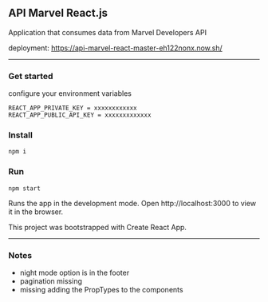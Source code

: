 
## API Marvel React.js
Application that consumes data from Marvel Developers API

deployment: https://api-marvel-react-master-eh122nonx.now.sh/
_______
### Get started


configure your environment variables

```
REACT_APP_PRIVATE_KEY = xxxxxxxxxxxx
REACT_APP_PUBLIC_API_KEY = xxxxxxxxxxxxx
```
### Install
```
npm i
```


### Run
```
npm start
```

Runs the app in the development mode.
Open http://localhost:3000 to view it in the browser.

This project was bootstrapped with Create React App.
_____

### Notes
* night mode option is in the footer
* pagination missing
* missing adding the PropTypes to the components
